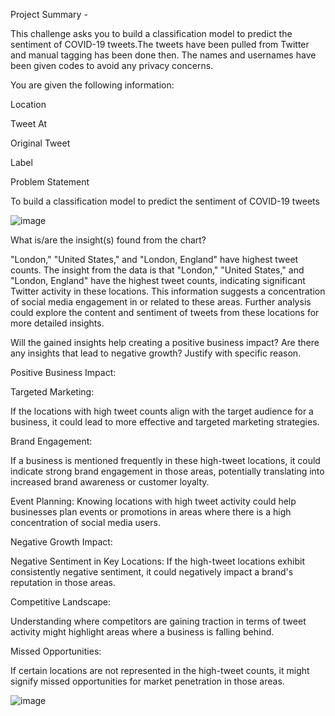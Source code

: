 Project Summary -


This challenge asks you to build a classification model to predict the sentiment of COVID-19 tweets.The tweets have been pulled from Twitter and manual tagging has been done then.
The names and usernames have been given codes to avoid any privacy concerns.



You are given the following information:


Location


Tweet At


Original Tweet


Label


Problem Statement


To build a classification model to predict the sentiment of COVID-19 tweets


![image](https://github.com/Pawanme9034/Sentiment_Analysis_Predicting_sentiment_of_COVID-19_tweets/assets/122411441/866d4216-9c34-4d4f-9ec4-8fa61fcef76e)


What is/are the insight(s) found from the chart?


"London," "United States," and "London, England" have highest tweet counts. The insight from the data is that "London," "United States," and "London, England" have the highest tweet counts, indicating significant Twitter activity in these locations. This information suggests a concentration of social media engagement in or related to these areas. Further analysis could explore the content and sentiment of tweets from these locations for more detailed insights.

 
 
 Will the gained insights help creating a positive business impact?
Are there any insights that lead to negative growth? Justify with specific reason.


Positive Business Impact:


Targeted Marketing: 

If the locations with high tweet counts align with the target audience for a business, it could lead to more effective and targeted marketing strategies.


Brand Engagement: 

If a business is mentioned frequently in these high-tweet locations, it could indicate strong brand engagement in those areas, potentially translating into increased brand awareness or customer loyalty.


Event Planning: Knowing locations with high tweet activity could help businesses plan events or promotions in areas where there is a high concentration of social media users.


Negative Growth Impact:


Negative Sentiment in Key Locations: If the high-tweet locations exhibit consistently negative sentiment, it could negatively impact a brand's reputation in those areas.


Competitive Landscape: 


Understanding where competitors are gaining traction in terms of tweet activity might highlight areas where a business is falling behind.


Missed Opportunities: 

If certain locations are not represented in the high-tweet counts, it might signify missed opportunities for market penetration in those areas.

![image](https://github.com/Pawanme9034/Sentiment_Analysis_Predicting_sentiment_of_COVID-19_tweets/assets/122411441/b0768340-4daa-41af-873c-4e9d32ab9120)

